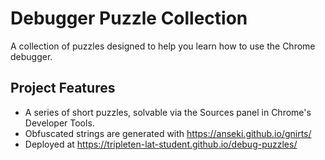 # Debugger Puzzle Collection

A collection of puzzles designed to help you learn how to use the Chrome debugger.

## Project Features

- A series of short puzzles, solvable via the Sources panel in Chrome's Developer Tools.
- Obfuscated strings are generated with https://anseki.github.io/gnirts/
- Deployed at https://tripleten-lat-student.github.io/debug-puzzles/
